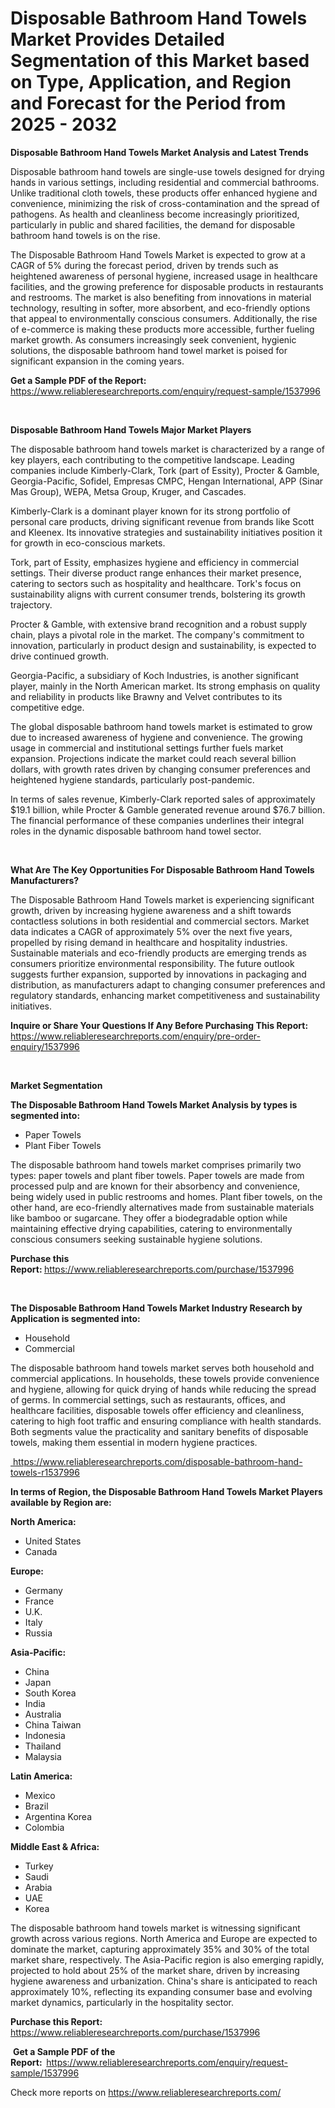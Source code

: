 <p><h1>Disposable Bathroom Hand Towels Market Provides Detailed Segmentation of this Market based on Type, Application, and Region and Forecast for the Period from 2025 - 2032</h1></p><p><strong>Disposable Bathroom Hand Towels Market Analysis and Latest Trends</strong></p>
<p><p>Disposable bathroom hand towels are single-use towels designed for drying hands in various settings, including residential and commercial bathrooms. Unlike traditional cloth towels, these products offer enhanced hygiene and convenience, minimizing the risk of cross-contamination and the spread of pathogens. As health and cleanliness become increasingly prioritized, particularly in public and shared facilities, the demand for disposable bathroom hand towels is on the rise.</p><p>The Disposable Bathroom Hand Towels Market is expected to grow at a CAGR of 5% during the forecast period, driven by trends such as heightened awareness of personal hygiene, increased usage in healthcare facilities, and the growing preference for disposable products in restaurants and restrooms. The market is also benefiting from innovations in material technology, resulting in softer, more absorbent, and eco-friendly options that appeal to environmentally conscious consumers. Additionally, the rise of e-commerce is making these products more accessible, further fueling market growth. As consumers increasingly seek convenient, hygienic solutions, the disposable bathroom hand towel market is poised for significant expansion in the coming years.</p></p>
<p><strong>Get a Sample PDF of the Report:&nbsp;</strong> <a href="https://www.reliableresearchreports.com/enquiry/request-sample/1537996?utm_campaign=2263&utm_medium=2&utm_source=Github&utm_content=ia&utm_term=08022025&utm_id=disposable-bathroom-hand-towels">https://www.reliableresearchreports.com/enquiry/request-sample/1537996</a></p>
<p>&nbsp;</p>
<p><strong>Disposable Bathroom Hand Towels Major Market Players</strong></p>
<p><p>The disposable bathroom hand towels market is characterized by a range of key players, each contributing to the competitive landscape. Leading companies include Kimberly-Clark, Tork (part of Essity), Procter & Gamble, Georgia-Pacific, Sofidel, Empresas CMPC, Hengan International, APP (Sinar Mas Group), WEPA, Metsa Group, Kruger, and Cascades.</p><p>Kimberly-Clark is a dominant player known for its strong portfolio of personal care products, driving significant revenue from brands like Scott and Kleenex. Its innovative strategies and sustainability initiatives position it for growth in eco-conscious markets.</p><p>Tork, part of Essity, emphasizes hygiene and efficiency in commercial settings. Their diverse product range enhances their market presence, catering to sectors such as hospitality and healthcare. Tork's focus on sustainability aligns with current consumer trends, bolstering its growth trajectory.</p><p>Procter & Gamble, with extensive brand recognition and a robust supply chain, plays a pivotal role in the market. The company's commitment to innovation, particularly in product design and sustainability, is expected to drive continued growth.</p><p>Georgia-Pacific, a subsidiary of Koch Industries, is another significant player, mainly in the North American market. Its strong emphasis on quality and reliability in products like Brawny and Velvet contributes to its competitive edge.</p><p>The global disposable bathroom hand towels market is estimated to grow due to increased awareness of hygiene and convenience. The growing usage in commercial and institutional settings further fuels market expansion. Projections indicate the market could reach several billion dollars, with growth rates driven by changing consumer preferences and heightened hygiene standards, particularly post-pandemic.</p><p>In terms of sales revenue, Kimberly-Clark reported sales of approximately $19.1 billion, while Procter & Gamble generated revenue around $76.7 billion. The financial performance of these companies underlines their integral roles in the dynamic disposable bathroom hand towel sector.</p></p>
<p>&nbsp;</p>
<p><strong>What Are The Key Opportunities For Disposable Bathroom Hand Towels Manufacturers?</strong></p>
<p><p>The Disposable Bathroom Hand Towels market is experiencing significant growth, driven by increasing hygiene awareness and a shift towards contactless solutions in both residential and commercial sectors. Market data indicates a CAGR of approximately 5% over the next five years, propelled by rising demand in healthcare and hospitality industries. Sustainable materials and eco-friendly products are emerging trends as consumers prioritize environmental responsibility. The future outlook suggests further expansion, supported by innovations in packaging and distribution, as manufacturers adapt to changing consumer preferences and regulatory standards, enhancing market competitiveness and sustainability initiatives.</p></p>
<p><strong>Inquire or Share Your Questions If Any Before Purchasing This Report:</strong> <a href="https://www.reliableresearchreports.com/enquiry/pre-order-enquiry/1537996?utm_campaign=2263&utm_medium=2&utm_source=Github&utm_content=ia&utm_term=08022025&utm_id=disposable-bathroom-hand-towels">https://www.reliableresearchreports.com/enquiry/pre-order-enquiry/1537996</a></p>
<p>&nbsp;</p>
<p><strong>Market Segmentation</strong></p>
<p><strong>The Disposable Bathroom Hand Towels Market Analysis by types is segmented into:</strong></p>
<p><ul><li>Paper Towels</li><li>Plant Fiber Towels</li></ul></p>
<p><p>The disposable bathroom hand towels market comprises primarily two types: paper towels and plant fiber towels. Paper towels are made from processed pulp and are known for their absorbency and convenience, being widely used in public restrooms and homes. Plant fiber towels, on the other hand, are eco-friendly alternatives made from sustainable materials like bamboo or sugarcane. They offer a biodegradable option while maintaining effective drying capabilities, catering to environmentally conscious consumers seeking sustainable hygiene solutions.</p></p>
<p><strong>Purchase this Report:&nbsp;</strong><a href="https://www.reliableresearchreports.com/purchase/1537996?utm_campaign=2263&utm_medium=2&utm_source=Github&utm_content=ia&utm_term=08022025&utm_id=disposable-bathroom-hand-towels">https://www.reliableresearchreports.com/purchase/1537996</a></p>
<p>&nbsp;</p>
<p><strong>The Disposable Bathroom Hand Towels Market Industry Research by Application is segmented into:</strong></p>
<p><ul><li>Household</li><li>Commercial</li></ul></p>
<p><p>The disposable bathroom hand towels market serves both household and commercial applications. In households, these towels provide convenience and hygiene, allowing for quick drying of hands while reducing the spread of germs. In commercial settings, such as restaurants, offices, and healthcare facilities, disposable towels offer efficiency and cleanliness, catering to high foot traffic and ensuring compliance with health standards. Both segments value the practicality and sanitary benefits of disposable towels, making them essential in modern hygiene practices.</p></p>
<p><a href="https://www.reliableresearchreports.com/disposable-bathroom-hand-towels-r1537996?utm_campaign=2263&utm_medium=2&utm_source=Github&utm_content=ia&utm_term=08022025&utm_id=disposable-bathroom-hand-towels">&nbsp;https://www.reliableresearchreports.com/disposable-bathroom-hand-towels-r1537996</a></p>
<p><strong>In terms of Region, the Disposable Bathroom Hand Towels Market Players available by Region are:</strong></p>
<p>
    <p> <strong> North America: </strong>
        <ul>
            <li>United States</li>
            <li>Canada</li>
        </ul>
        </p> 
    <p> <strong> Europe: </strong>
        <ul>
            <li>Germany</li>
            <li>France</li>
            <li>U.K.</li>
            <li>Italy</li>
            <li>Russia</li>
        </ul>
        </p> 
    <p> <strong> Asia-Pacific: </strong>
        <ul>
            <li>China</li>
            <li>Japan</li>
            <li>South Korea</li>
            <li>India</li>
            <li>Australia</li>
            <li>China Taiwan</li>
            <li>Indonesia</li>
            <li>Thailand</li>
            <li>Malaysia</li>
        </ul>
        </p> 
    <p> <strong> Latin America: </strong>
        <ul>
            <li>Mexico</li>
            <li>Brazil</li>
            <li>Argentina Korea</li>
            <li>Colombia</li>
        </ul>
        </p> 
    <p> <strong> Middle East & Africa: </strong>
        <ul>
            <li>Turkey</li>
            <li>Saudi</li>
            <li>Arabia</li>
            <li>UAE</li>
            <li>Korea</li>
        </ul>
    </p>
    </p>
<p><p>The disposable bathroom hand towels market is witnessing significant growth across various regions. North America and Europe are expected to dominate the market, capturing approximately 35% and 30% of the total market share, respectively. The Asia-Pacific region is also emerging rapidly, projected to hold about 25% of the market share, driven by increasing hygiene awareness and urbanization. China's share is anticipated to reach approximately 10%, reflecting its expanding consumer base and evolving market dynamics, particularly in the hospitality sector.</p></p>
<p><strong>Purchase this Report: </strong><a href="https://www.reliableresearchreports.com/purchase/1537996?utm_campaign=2263&utm_medium=2&utm_source=Github&utm_content=ia&utm_term=08022025&utm_id=disposable-bathroom-hand-towels">https://www.reliableresearchreports.com/purchase/1537996</a></p>
<p>&nbsp;<strong>Get a Sample PDF of the Report:&nbsp;&nbsp;</strong><a href="https://www.reliableresearchreports.com/enquiry/request-sample/1537996?utm_campaign=2263&utm_medium=2&utm_source=Github&utm_content=ia&utm_term=08022025&utm_id=disposable-bathroom-hand-towels">https://www.reliableresearchreports.com/enquiry/request-sample/1537996</a></p>
<p><strong></strong></p>
<p>Check more reports on <a href="https://www.reliableresearchreports.com/?utm_campaign=2263&utm_medium=2&utm_source=Github&utm_content=ia&utm_term=08022025&utm_id=disposable-bathroom-hand-towels">https://www.reliableresearchreports.com/</a></p>